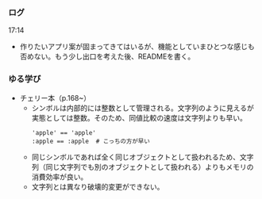 ### ログ
17:14  
- 作りたいアプリ案が固まってきてはいるが、機能としていまひとつな感じも否めない。もう少し出口を考えた後、READMEを書く。  

### ゆる学び
- チェリー本（p.168~）   
  - シンボルは内部的には整数として管理される。文字列のように見えるが実態としては整数。そのため、同値比較の速度は文字列よりも早い。
    ```
    'apple' == 'apple'
    :apple == :apple  # こっちの方が早い
    ```    
  - 同じシンボルであれば全く同じオブジェクトとして扱われるため、文字列（同じ文字列でも別のオブジェクトとして扱われる）よりもメモリの消費効率が良い。  
  - 文字列とは異なり破壊的変更ができない。  

